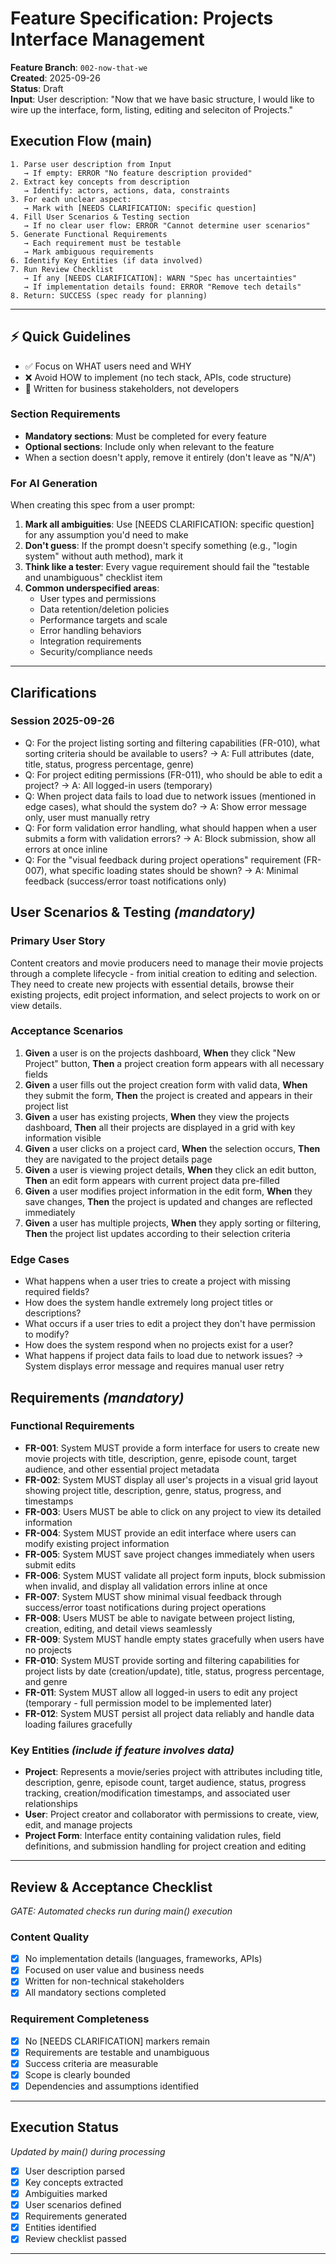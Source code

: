 # Feature Specification: Projects Interface Management

**Feature Branch**: `002-now-that-we`  
**Created**: 2025-09-26  
**Status**: Draft  
**Input**: User description: "Now that we have basic structure, I would like to wire up the interface, form, listing, editing and seleciton of Projects."

## Execution Flow (main)
```
1. Parse user description from Input
   → If empty: ERROR "No feature description provided"
2. Extract key concepts from description
   → Identify: actors, actions, data, constraints
3. For each unclear aspect:
   → Mark with [NEEDS CLARIFICATION: specific question]
4. Fill User Scenarios & Testing section
   → If no clear user flow: ERROR "Cannot determine user scenarios"
5. Generate Functional Requirements
   → Each requirement must be testable
   → Mark ambiguous requirements
6. Identify Key Entities (if data involved)
7. Run Review Checklist
   → If any [NEEDS CLARIFICATION]: WARN "Spec has uncertainties"
   → If implementation details found: ERROR "Remove tech details"
8. Return: SUCCESS (spec ready for planning)
```

---

## ⚡ Quick Guidelines
- ✅ Focus on WHAT users need and WHY
- ❌ Avoid HOW to implement (no tech stack, APIs, code structure)
- 👥 Written for business stakeholders, not developers

### Section Requirements
- **Mandatory sections**: Must be completed for every feature
- **Optional sections**: Include only when relevant to the feature
- When a section doesn't apply, remove it entirely (don't leave as "N/A")

### For AI Generation
When creating this spec from a user prompt:
1. **Mark all ambiguities**: Use [NEEDS CLARIFICATION: specific question] for any assumption you'd need to make
2. **Don't guess**: If the prompt doesn't specify something (e.g., "login system" without auth method), mark it
3. **Think like a tester**: Every vague requirement should fail the "testable and unambiguous" checklist item
4. **Common underspecified areas**:
   - User types and permissions
   - Data retention/deletion policies  
   - Performance targets and scale
   - Error handling behaviors
   - Integration requirements
   - Security/compliance needs

---

## Clarifications

### Session 2025-09-26
- Q: For the project listing sorting and filtering capabilities (FR-010), what sorting criteria should be available to users? → A: Full attributes (date, title, status, progress percentage, genre)
- Q: For project editing permissions (FR-011), who should be able to edit a project? → A: All logged-in users (temporary)
- Q: When project data fails to load due to network issues (mentioned in edge cases), what should the system do? → A: Show error message only, user must manually retry
- Q: For form validation error handling, what should happen when a user submits a form with validation errors? → A: Block submission, show all errors at once inline
- Q: For the "visual feedback during project operations" requirement (FR-007), what specific loading states should be shown? → A: Minimal feedback (success/error toast notifications only)

## User Scenarios & Testing *(mandatory)*

### Primary User Story
Content creators and movie producers need to manage their movie projects through a complete lifecycle - from initial creation to editing and selection. They need to create new projects with essential details, browse their existing projects, edit project information, and select projects to work on or view details.

### Acceptance Scenarios
1. **Given** a user is on the projects dashboard, **When** they click "New Project" button, **Then** a project creation form appears with all necessary fields
2. **Given** a user fills out the project creation form with valid data, **When** they submit the form, **Then** the project is created and appears in their project list
3. **Given** a user has existing projects, **When** they view the projects dashboard, **Then** all their projects are displayed in a grid with key information visible
4. **Given** a user clicks on a project card, **When** the selection occurs, **Then** they are navigated to the project details page
5. **Given** a user is viewing project details, **When** they click an edit button, **Then** an edit form appears with current project data pre-filled
6. **Given** a user modifies project information in the edit form, **When** they save changes, **Then** the project is updated and changes are reflected immediately
7. **Given** a user has multiple projects, **When** they apply sorting or filtering, **Then** the project list updates according to their selection criteria

### Edge Cases
- What happens when a user tries to create a project with missing required fields?
- How does the system handle extremely long project titles or descriptions?
- What occurs if a user tries to edit a project they don't have permission to modify?
- How does the system respond when no projects exist for a user?
- What happens if project data fails to load due to network issues? → System displays error message and requires manual user retry

## Requirements *(mandatory)*

### Functional Requirements
- **FR-001**: System MUST provide a form interface for users to create new movie projects with title, description, genre, episode count, target audience, and other essential project metadata
- **FR-002**: System MUST display all user's projects in a visual grid layout showing project title, description, genre, status, progress, and timestamps
- **FR-003**: Users MUST be able to click on any project to view its detailed information
- **FR-004**: System MUST provide an edit interface where users can modify existing project information
- **FR-005**: System MUST save project changes immediately when users submit edits
- **FR-006**: System MUST validate all project form inputs, block submission when invalid, and display all validation errors inline at once
- **FR-007**: System MUST show minimal visual feedback through success/error toast notifications during project operations
- **FR-008**: Users MUST be able to navigate between project listing, creation, editing, and detail views seamlessly
- **FR-009**: System MUST handle empty states gracefully when users have no projects
- **FR-010**: System MUST provide sorting and filtering capabilities for project lists by date (creation/update), title, status, progress percentage, and genre
- **FR-011**: System MUST allow all logged-in users to edit any project (temporary - full permission model to be implemented later)
- **FR-012**: System MUST persist all project data reliably and handle data loading failures gracefully

### Key Entities *(include if feature involves data)*
- **Project**: Represents a movie/series project with attributes including title, description, genre, episode count, target audience, status, progress tracking, creation/modification timestamps, and associated user relationships
- **User**: Project creator and collaborator with permissions to create, view, edit, and manage projects
- **Project Form**: Interface entity containing validation rules, field definitions, and submission handling for project creation and editing

---

## Review & Acceptance Checklist
*GATE: Automated checks run during main() execution*

### Content Quality
- [x] No implementation details (languages, frameworks, APIs)
- [x] Focused on user value and business needs
- [x] Written for non-technical stakeholders
- [x] All mandatory sections completed

### Requirement Completeness
- [x] No [NEEDS CLARIFICATION] markers remain
- [x] Requirements are testable and unambiguous  
- [x] Success criteria are measurable
- [x] Scope is clearly bounded
- [x] Dependencies and assumptions identified

---

## Execution Status
*Updated by main() during processing*

- [x] User description parsed
- [x] Key concepts extracted
- [x] Ambiguities marked
- [x] User scenarios defined
- [x] Requirements generated
- [x] Entities identified
- [x] Review checklist passed

---